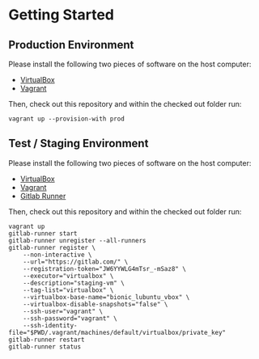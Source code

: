 # Getting Started

## Production Environment
Please install the following two pieces of software on the host computer:

- [VirtualBox](https://www.virtualbox.org/wiki/Downloads)
- [Vagrant](https://www.vagrantup.com/downloads.html)

Then, check out this repository and within the checked out folder run:

`vagrant up --provision-with prod`

## Test / Staging Environment

Please install the following two pieces of software on the host computer:

- [VirtualBox](https://www.virtualbox.org/wiki/Downloads)
- [Vagrant](https://www.vagrantup.com/downloads.html)
- [Gitlab Runner](https://docs.gitlab.com/runner/install/)

Then, check out this repository and within the checked out folder run:

```
vagrant up
gitlab-runner start
gitlab-runner unregister --all-runners
gitlab-runner register \
    --non-interactive \
    --url="https://gitlab.com/" \
    --registration-token="JW6YYWLG4mTsr_-mSaz8" \
    --executor="virtualbox" \
    --description="staging-vm" \
    --tag-list="virtualbox" \
    --virtualbox-base-name="bionic_lubuntu_vbox" \
    --virtualbox-disable-snapshots="false" \
    --ssh-user="vagrant" \
    --ssh-password="vagrant" \
    --ssh-identity-file="$PWD/.vagrant/machines/default/virtualbox/private_key"
gitlab-runner restart
gitlab-runner status
```
